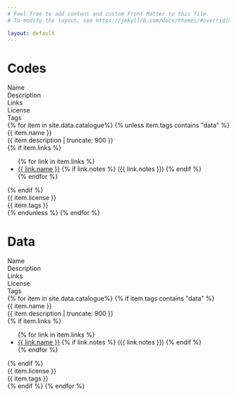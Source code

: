 ```yaml
---
# Feel free to add content and custom Front Matter to this file.
# To modify the layout, see https://jekyllrb.com/docs/themes/#overriding-theme-defaults

layout: default
---
```


# Codes

  <div class="row bg-dark text-light">
    <div class="col col-lg-2">Name</div>
    <div class="col col-lg-4">Description</div>
    <div class="col col-lg-2">Links</div>
    <div class="col col-lg-2">License</div>
    <div class="col col-lg-2">Tags</div>
  </div>
{% for item in site.data.catalogue%}
{% unless item.tags contains "data" %}
<div class="row" id="{{item.title}}">
      <div class="col-12 col-lg-2">{{ item.name }}</div>
      <div class="col-12 col-lg-4">{{ item.description | truncate: 900 }} </div> 
      <div class="col-12 col-lg-2">
{% if item.links %}
<ul class="dense">
{% for link in item.links %}
<li >
<a href="{{link.url}}">{{ link.name }}</a>
{% if link.notes %} ({{ link.notes }}) 
{% endif %}
</li>
{% endfor %}
</ul>
{% endif %}
</div>
<div class="col-12 col-lg-2">{{ item.license }}</div>
<div class="col-12 col-lg-2">{{ item.tags }}</div>
</div>
{% endunless %}
{% endfor %}

# Data

  <div class="row bg-dark text-light">
    <div class="col col-lg-2">Name</div>
    <div class="col col-lg-4">Description</div>
    <div class="col col-lg-2">Links</div>
    <div class="col col-lg-2">License</div>
    <div class="col col-lg-2">Tags</div>
  </div>
{% for item in site.data.catalogue%}
{% if item.tags contains "data" %}
<div class="row" id="{{item.title}}">
      <div class="col-12 col-lg-2">{{ item.name }}</div>
      <div class="col-12 col-lg-4">{{ item.description | truncate: 900 }} </div> 
      <div class="col-12 col-lg-2">
{% if item.links %}
<ul class="dense">
{% for link in item.links %}
<li >
<a href="{{link.url}}">{{ link.name }}</a>
{% if link.notes %} ({{ link.notes }}) 
{% endif %}
</li>
{% endfor %}
</ul>
{% endif %}
</div>
<div class="col-12 col-lg-2">{{ item.license }}</div>
<div class="col-12 col-lg-2">{{ item.tags }}</div>
</div>
{% endif %}
{% endfor %}
